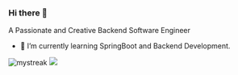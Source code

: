 ### Hi there 👋

A Passionate and Creative Backend Software Engineer




- 🌱 I’m currently learning SpringBoot and Backend Development.

<img src="https://github-readme-streak-stats.herokuapp.com/?user=Epiraino&theme=tokyonight" alt="mystreak"/>
<img src="https://github-profile-trophy.vercel.app/?username=Epiraino&theme=juicyfresh&no-bg=true" />

